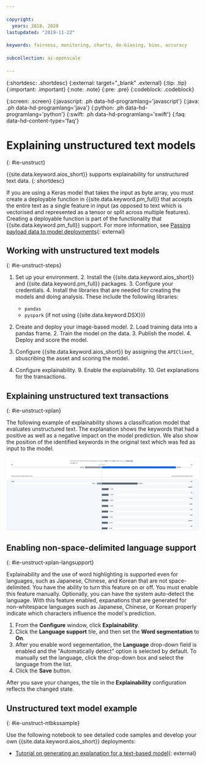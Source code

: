```yaml
---

copyright:
  years: 2018, 2020
lastupdated: "2019-11-22"

keywords: fairness, monitoring, charts, de-biasing, bias, accuracy

subcollection: ai-openscale

---
```


{:shortdesc: .shortdesc}
{:external: target="_blank" .external}
{:tip: .tip}
{:important: .important}
{:note: .note}
{:pre: .pre}
{:codeblock: .codeblock}

{:screen: .screen}
{:javascript: .ph data-hd-programlang='javascript'}
{:java: .ph data-hd-programlang='java'}
{:python: .ph data-hd-programlang='python'}
{:swift: .ph data-hd-programlang='swift'}
{:faq: data-hd-content-type='faq'}

# Explaining unstructured text models
{: #ie-unstruct}

{{site.data.keyword.aios_short}} supports explainability for unstructured text data.
{: shortdesc}

If you are using a Keras model that takes the input as byte array, you must create a deployable function in {{site.data.keyword.pm_full}} that accepts the entire text as a single feature in input (as opposed to text which is vectorised and represented as a tensor or split across multiple features). Creating a deployable function is part of the functionality that {{site.data.keyword.pm_full}} support. For more information, see [Passing payload data to model deployments](https://dataplatform.cloud.ibm.com/docs/content/wsj/analyze-data/ml-deploy-functions.html?linkInPage=true#models){: external}

## Working with unstructured text models
{: #ie-unstruct-steps}

1. Set up your environment.
   2. Install the {{site.data.keyword.aios_short}} and {{site.data.keyword.pm_full}} packages.
   3. Configure your credentials.
   4. Install the libraries that are needed for creating the models and doing analysis. These include the following libraries:
      - `pandas`
      - `pyspark` (if not using {{site.data.keyword.DSX}})

1. Create and deploy your image-based model.
   2. Load training data into a pandas frame.
   2. Train the model on the data.
   3. Publish the model.
   4. Deploy and score the model.

7. Configure {{site.data.keyword.aios_short}} by assigning the `APIClient`, sbuscribing the asset and scoring the model.
8. Configure explainability.
   9. Enable the explainability.
   10. Get explanations for the transactions.

## Explaining unstructured text transactions
{: #ie-unstruct-xplan}

The following example of explainability shows a classification model that evaluates unstructured text. The explanation shows the keywords that had a positive as well as a negative impact on the model prediction. We also show the position of the identified keywords in the original text which was fed as input to the model.

![Explainability image classification chart is displayed. it shows confidence levels for the unstructured text](images/wos-insight-explain-text.png)

## Enabling non-space-delimited language support
{: #ie-unstruct-xplan-langsupport}

Explainability and the use of word highlighting is supported even for languages, such as Japanese, Chinese, and Korean that are not space-delimited. You have the ability to turn this feature on or off. You must enable this feature manually. Optionally, you can have the system auto-detect the language. With this feature enabled, expanations that are generated for non-whitespace languages such as Japanese, Chinese, or Korean properly indicate which characters influence the model's prediction. 

1. From the **Configure** window, click **Explainability**.
2. Click the **Language support** tile, and then set the **Word segmentation** to **On**. 
3. After you enable word segementation, the **Language** drop-down field is enabled and the "Automatically detect" option is selected by default. To manually set the language, click the drop-down box and select the language from the list.
4. Click the **Save** button.

After you save your changes, the tile in the **Explainability** configuration reflects the changed state.

## Unstructured text model example
{: #ie-unstruct-ntbkssample}

Use the following notebook to see detailed code samples and develop your own {{site.data.keyword.aios_short}} deployments:

- [Tutorial on generating an explanation for a text-based model](https://github.com/pmservice/ai-openscale-tutorials/blob/master/notebooks/Watson%20OpenScale%20Explanation%20for%20Text%20Model.ipynb){: external}

